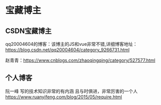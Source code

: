 # 宝藏博主

## CSDN宝藏博主

qq20004604的博客：该博主的JS和vue非常不错,详细博客地址：
<https://blog.csdn.net/qq20004604/category_9266731.html>

赵青青：<https://www.cnblogs.com/zhaoqingqing/category/527577.html>

## 个人博客

阮一峰 写的技术知识非常的有内涵 且与时俱进，非常厉害的一个人
<https://www.ruanyifeng.com/blog/2015/05/require.html>
